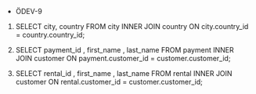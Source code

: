 * ÖDEV-9
1. SELECT city, country
FROM city
INNER JOIN country ON city.country_id = country.country_id;

2. SELECT payment_id , first_name , last_name 
FROM payment
INNER JOIN customer ON payment.customer_id = customer.customer_id;

3. SELECT rental_id , first_name , last_name 
FROM rental
INNER JOIN customer ON rental.customer_id = customer.customer_id;
